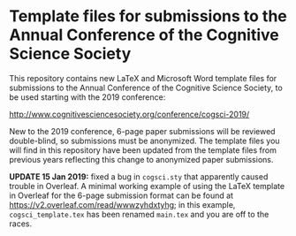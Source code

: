# Template files for submissions to the Annual Conference of the Cognitive Science Society

This repository contains new LaTeX and Microsoft Word template files
for submissions to the Annual Conference of the Cognitive Science
Society, to be used starting with the 2019 conference:

  http://www.cognitivesciencesociety.org/conference/cogsci-2019/

New to the 2019 conference, 6-page paper submissions will be reviewed
double-blind, so submissions must be anonymized.  The template files
you will find in this repository have been updated from the template
files from previous years reflecting this change to anonymized paper
submissions.

**UPDATE 15 Jan 2019:** fixed a bug in `cogsci.sty` that apparently
caused trouble in Overleaf.  A minimal working example of using the LaTeX
template in Overleaf for the 6-page submission format can be found at
https://v2.overleaf.com/read/wwwzyhdxtyhg; in this example,
`cogsci_template.tex` has been renamed `main.tex` and you are off to
the races.
